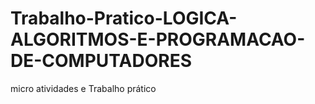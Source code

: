 # Trabalho-Pratico-LOGICA-ALGORITMOS-E-PROGRAMACAO-DE-COMPUTADORES
micro atividades e Trabalho prático
